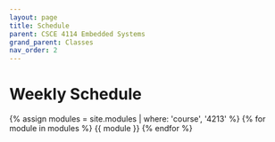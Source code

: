 ```yaml
---
layout: page
title: Schedule
parent: CSCE 4114 Embedded Systems
grand_parent: Classes
nav_order: 2
---
```


# Weekly Schedule

{% assign modules = site.modules | where: 'course', '4213' %}
{% for module in modules %}
{{ module }}
{% endfor %}
